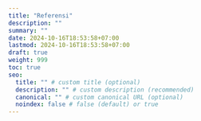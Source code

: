 ```yaml
---
title: "Referensi"
description: ""
summary: ""
date: 2024-10-16T18:53:58+07:00
lastmod: 2024-10-16T18:53:58+07:00
draft: true
weight: 999
toc: true
seo:
  title: "" # custom title (optional)
  description: "" # custom description (recommended)
  canonical: "" # custom canonical URL (optional)
  noindex: false # false (default) or true
---
```

